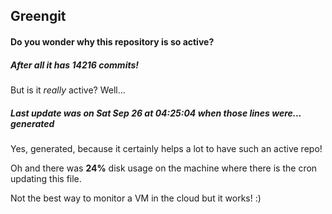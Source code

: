 ## Greengit

#### Do you wonder why this repository is so active?

##### After all it has 14216 commits!

But is it *really* active? Well...

##### Last update was on Sat Sep 26 at 04:25:04 when those lines were... generated

Yes, generated, because it certainly helps a lot to have such an active repo!

Oh and there was **24%** disk usage on the machine
where there is the cron updating this file.

Not the best way to monitor a VM in the cloud but it works! :)
